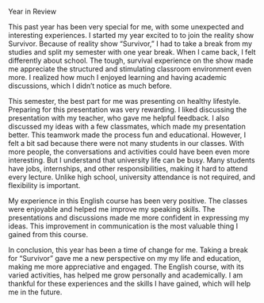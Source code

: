 Year in Review

This past year has been very special for me, with some unexpected and interesting experiences. I started my year excited to to join the reality show Survivor. Because of reality show “Survivor,” I had to take a break from my studies and split my semester with one year break. When I came back, I felt differently about school. The tough, survival experience on the show made me appreciate the structured and stimulating classroom environment even more. I realized how much I enjoyed learning and having academic discussions, which I didn’t notice as much before.

This semester, the best part for me was presenting on healthy lifestyle. Preparing for this presentation was very rewarding. I liked discussing the presentation with my teacher, who gave me helpful feedback. I also discussed my ideas with a few classmates, which made my presentation better. This teamwork made the process fun and educational.
However, I felt a bit sad because there were not many students in our classes. With more people, the conversations and activities could have been even more interesting. But I understand that university life can be busy. Many students have jobs, internships, and other responsibilities, making it hard to attend every lecture. Unlike high school, university attendance is not required, and flexibility is important.

My experience in this English course has been very positive. The classes were enjoyable and helped me improve my speaking skills. The presentations and discussions made me more confident in expressing my ideas. This improvement in communication is the most valuable thing I gained from this course.

In conclusion, this year has been a time of change for me. Taking a break for “Survivor” gave me a new perspective on my my life and education, making me more appreciative and engaged. The English course, with its varied activities, has helped me grow personally and academically. I am thankful for these experiences and the skills I have gained, which will help me in the future.


